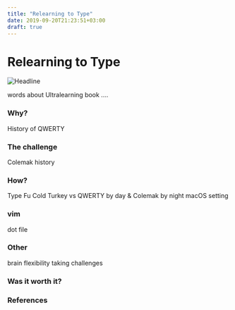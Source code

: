 ```yaml
---
title: "Relearning to Type"
date: 2019-09-20T21:23:51+03:00
draft: true
---
```


# Relearning to Type

![Headline][Headline]


words about Ultralearning book ....


### Why?
History of QWERTY


### The challenge
Colemak history

### How?
Type Fu
Cold Turkey vs QWERTY by day & Colemak by night
macOS setting


### vim
dot file


### Other
brain flexibility
taking challenges


### Was it worth it?


### References




[Headline]: https://www.typingclub.com/m/pub/images/tpc-right-left.png
[Type Fu]: https://type-fu.com/
[Ultralearning Book Site]: https://www.scotthyoung.com/blog/ultralearning/
[Ultralearning Book image]: https://www.scotthyoung.com/blog/wp-content/themes/shy-theme/images/ul-sp-cover-3.png
[Scott H Young Blog]: https://www.scotthyoung.com/blog/
[typeracer]: https://play.typeracer.com/
[Colemak Layout]: https://colemak.com/wiki/images/6/6c/Colemak2.png
[Colemak Keyboard Cover]: https://kbcovers.com/colemak-keyboard-cover/
[Colemak Keyboard Cover Amazon]: https://www.amazon.com/Colemak-Keyboard-Cover-MacBook-Touch/dp/B01NC18J98/
[Colemak Keyboard Stickers]: https://keyshorts.com/products/colemak-bilingual-keyboard-sticker
[Vintage QWERTY]: https://thumbs.dreamstime.com/z/ancient-vintage-portable-typewriter-qwerty-keyboard-old-vintage-portable-typewriter-qwerty-type-keys-financial-117837625.jpg
[Learn-Unlearn-Relearn]: http://www.how-matters.org/wp-content/uploads/2017/01/relearn.png
